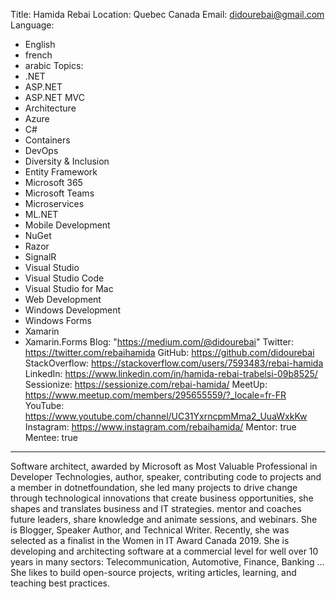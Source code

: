 Title: Hamida Rebai
Location: Quebec Canada
Email: didourebai@gmail.com
Language:
  - English
  - french
  - arabic
Topics:
  - .NET
  - ASP.NET
  - ASP.NET MVC
  - Architecture
  - Azure
  - C#
  - Containers
  - DevOps
  - Diversity & Inclusion
  - Entity Framework
  - Microsoft 365
  - Microsoft Teams
  - Microservices
  - ML.NET
  - Mobile Development
  - NuGet
  - Razor
  - SignalR
  - Visual Studio
  - Visual Studio Code
  - Visual Studio for Mac
  - Web Development
  - Windows Development
  - Windows Forms
  - Xamarin
  - Xamarin.Forms
Blog: "https://medium.com/@didourebai"
Twitter: https://twitter.com/rebaihamida
GitHub: https://github.com/didourebai
StackOverflow: https://stackoverflow.com/users/7593483/rebai-hamida
LinkedIn: https://www.linkedin.com/in/hamida-rebai-trabelsi-09b8525/
Sessionize: https://sessionize.com/rebai-hamida/
MeetUp: https://www.meetup.com/members/295655559/?_locale=fr-FR
YouTube: https://www.youtube.com/channel/UC31YxrncpmMma2_UuaWxkKw
Instagram: https://www.instagram.com/rebaihamida/
Mentor: true
Mentee: true
---
Software architect, awarded by Microsoft as Most Valuable Professional in Developer Technologies, author, speaker, contributing code to projects and a member in dotnetfoundation, she led many projects to drive change through technological innovations that create business opportunities, she shapes and translates business and IT strategies. mentor and coaches future leaders, share knowledge and animate sessions, and webinars. She is Blogger, Speaker Author, and Technical Writer. Recently, she was selected as a finalist in the Women in IT Award Canada 2019. She is developing and architecting software at a commercial level for well over 10 years in many sectors: Telecommunication, Automotive, Finance, Banking … She likes to build open-source projects, writing articles, learning, and teaching best practices.

